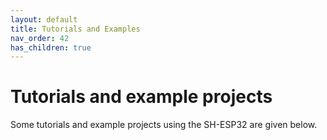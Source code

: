 ```yaml
---
layout: default
title: Tutorials and Examples
nav_order: 42
has_children: true
---
```


# Tutorials and example projects

Some tutorials and example projects using the SH-ESP32 are given below.
